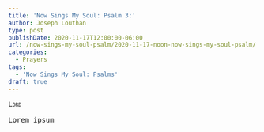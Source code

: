 ```yaml
---
title: 'Now Sings My Soul: Psalm 3:'
author: Joseph Louthan
type: post
publishDate: 2020-11-17T12:00:00-06:00
url: /now-sings-my-soul-psalm/2020-11-17-noon-now-sings-my-soul-psalm/
categories:
  - Prayers
tags:
  - 'Now Sings My Soul: Psalms'
draft: true
---
```


<pre>
<div style="font-variant: small-caps;">Lord</div>
Lorem ipsum
</pre>
